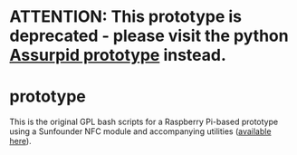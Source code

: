 # ATTENTION: This prototype is deprecated - please visit the python [Assurpid prototype](http://https://github.com/AssuRFID/assurpid) instead.

# prototype
This is the original GPL bash scripts for a Raspberry Pi-based prototype using a Sunfounder NFC module and accompanying utilities ([available here](https://www.adrive.com/public/ANUQAs/Sunfounder_PN532_NFC_Code.tar.gz)).
